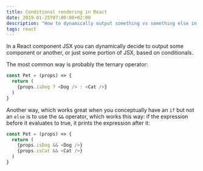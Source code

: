 ```yaml
---
title: Conditional rendering in React
date: 2019-01-25T07:00:00+02:00
description: "How to dynamically output something vs something else in React"
tags: react
---
```


In a React component JSX you can dynamically decide to output some component or another, or just some portion of JSX, based on conditionals.

The most common way is probably the ternary operator:

```js
const Pet = (props) => {
  return (
    {props.isDog ? <Dog /> : <Cat />}
  )
}
```

Another way, which works great when you conceptually have an `if` but not an `else` is to use the `&&` operator, which works this way: if the expression before it evaluates to true, it prints the expression after it:

```js
const Pet = (props) => {
  return (
    {props.isDog && <Dog />}
    {props.isCat && <Cat />}
  )
}
```
